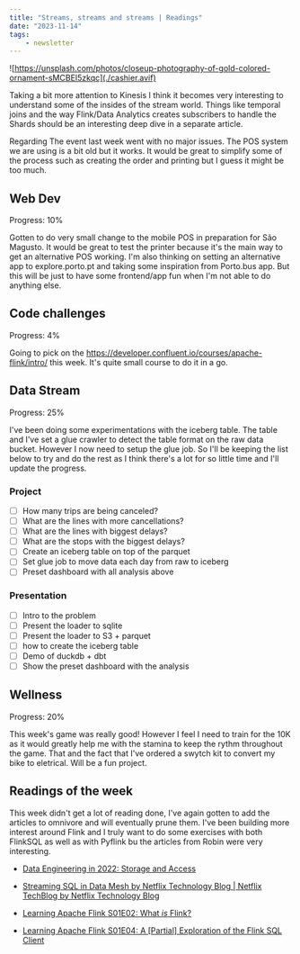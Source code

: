 ```yaml
---
title: "Streams, streams and streams | Readings"
date: "2023-11-14"
tags: 
    - newsletter
---
```


![https://unsplash.com/photos/closeup-photography-of-gold-colored-ornament-sMCBEI5zkqc](./cashier.avif)

Taking a bit more attention to Kinesis I think it becomes very interesting to understand some of the insides of the stream world. Things like temporal joins and the way Flink/Data Analytics creates subscribers to handle the Shards should be an interesting deep dive in a separate article.

Regarding The event last week went with no major issues. The POS system we are using is a bit old but it works. It would be great to simplify some of the process such as creating the order and printing but I guess it might be too much.

## Web Dev

Progress: 10%

Gotten to do very small change to the mobile POS in preparation for São Magusto. It would be great to test the printer because it's the main way to get an alternative POS working. I'm also thinking on setting an alternative app to explore.porto.pt and taking some inspiration from Porto.bus app. But this will be just to have some frontend/app fun when I'm not able to do anything else.

## Code challenges

Progress: 4%

Going to pick on the https://developer.confluent.io/courses/apache-flink/intro/ this week. It's quite small course to do it in a go.

## Data Stream

Progress: 25%

I've been doing some experimentations with the iceberg table. The table and I've set a glue crawler to detect the table format on the raw data bucket. However I now need to setup the glue job. So I'll be keeping the list below to try and do the rest as I think there's a lot for so little time and I'll update the progress.

### Project

- [ ] How many trips are being canceled?
- [ ] What are the lines with more cancellations?
- [ ] What are the lines with biggest delays?
- [ ] What are the stops with the biggest delays?
- [ ] Create an iceberg table on top of the parquet
- [ ] Set glue job to move data each day from raw to iceberg
- [ ] Preset dashboard with all analysis above

### Presentation

- [ ] Intro to the problem
- [ ] Present the loader to sqlite
- [ ] Present the loader to S3 + parquet
- [ ] how to create the iceberg table
- [ ] Demo of duckdb + dbt
- [ ] Show the preset dashboard with the analysis

## Wellness

Progress: 20%

This week's game was really good! However I feel I need to train for the 10K as it would greatly help me with the stamina to keep the rythm throughout the game. That and the fact that I've ordered a swytch kit to convert my bike to eletrical. Will be a fun project.

## Readings of the week

This week didn't get a lot of reading done, I've again gotten to add the articles to omnivore and will eventually prune them. I've been building more interest around Flink and I truly want to do some exercises with both FlinkSQL as well as with Pyflink bu the articles from Robin were very interesting.

- [Data Engineering in 2022: Storage and Access](https://rmoff.net/2022/09/14/data-engineering-in-2022-storage-and-access/)
- [Streaming SQL in Data Mesh by Netflix Technology Blog | Netflix TechBlog by Netflix Technology Blog](https://netflixtechblog.com/streaming-sql-in-data-mesh-0d83f5a00d08?source=rss----2615bd06b42e---4)

- [Learning Apache Flink S01E02: What <em>is</em> Flink?](https://rmoff.net/2023/10/02/learning-apache-flink-s01e02-what-is-flink)
- [Learning Apache Flink S01E04: A [Partial] Exploration of the Flink SQL Client](https://rmoff.net/2023/10/10/learning-apache-flink-s01e04-a-partial-exploration-of-the-flink-sql-client)
